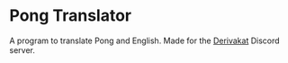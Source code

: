 # Pong Translator
A program to translate Pong and English. Made for the [Derivakat](https://discord.gg/derivakat) Discord server.
